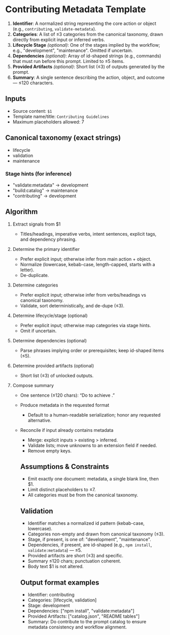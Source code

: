 # Contributing Metadata Template

1. **Identifier**: A normalized string representing the core action or object (e.g., `contributing`, `validate-metadata`).
2. **Categories**: A list of ≤3 categories from the canonical taxonomy, drawn directly from explicit input or inferred verbs.
3. **Lifecycle Stage** _(optional)_: One of the stages implied by the workflow; e.g., "development", "maintenance". Omitted if uncertain.
4. **Dependencies** _(optional)_: Array of id-shaped strings (e.g., commands) that must run before this prompt. Limited to ≤5 items.
5. **Provided Artifacts** _(optional)_: Short list (≤3) of outputs generated by the prompt.
6. **Summary**: A single sentence describing the action, object, and outcome — ≤120 characters.

## Inputs

- Source content: `$1`
- Template name/title: `Contributing Guidelines`
- Maximum placeholders allowed: 7

## Canonical taxonomy (exact strings)

- lifecycle
- validation
- maintenance

### Stage hints (for inference)

- "validate:metadata" → development
- "build:catalog" → maintenance
- "contributing" → development

## Algorithm

1. Extract signals from $1
   - Titles/headings, imperative verbs, intent sentences, explicit tags, and dependency phrasing.

2. Determine the primary identifier
   - Prefer explicit input; otherwise infer from main action + object.
   - Normalize (lowercase, kebab-case, length-capped, starts with a letter).
   - De-duplicate.

3. Determine categories
   - Prefer explicit input; otherwise infer from verbs/headings vs canonical taxonomy.
   - Validate, sort deterministically, and de-dupe (≤3).

4. Determine lifecycle/stage (optional)
   - Prefer explicit input; otherwise map categories via stage hints.
   - Omit if uncertain.

5. Determine dependencies (optional)
   - Parse phrases implying order or prerequisites; keep id-shaped items (≤5).

6. Determine provided artifacts (optional)
   - Short list (≤3) of unlocked outputs.

7. Compose summary
   - One sentence (≤120 chars): “Do <verb> <object> to achieve <outcome>.”

8. Produce metadata in the requested format
   - Default to a human-readable serialization; honor any requested alternative.

9. Reconcile if input already contains metadata
   - Merge: explicit inputs > existing > inferred.
   - Validate lists; move unknowns to an extension field if needed.
   - Remove empty keys.

## Assumptions & Constraints

- Emit exactly one document: metadata, a single blank line, then $1.
- Limit distinct placeholders to ≤7.
- All categories must be from the canonical taxonomy.

## Validation

- Identifier matches a normalized id pattern (kebab-case, lowercase).
- Categories non-empty and drawn from canonical taxonomy (≤3).
- Stage, if present, is one of: "development", "maintenance".
- Dependencies, if present, are id-shaped (e.g., `npm install`, `validate:metadata`) — ≤5.
- Provided artifacts are short (≤3) and specific.
- Summary ≤120 chars; punctuation coherent.
- Body text $1 is not altered.

## Output format examples

- Identifier: contributing
- Categories: [lifecycle, validation]
- Stage: development
- Dependencies: ["npm install", "validate:metadata"]
- Provided Artifacts: ["catalog.json", "README tables"]
- Summary: Do contribute to the prompt catalog to ensure metadata consistency and workflow alignment.
